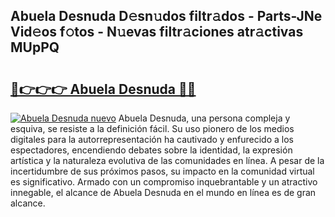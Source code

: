 ## Abuela Desnuda D𝚎sn𝚞dos filtr𝚊dos - Parts-JNe Vid𝚎os f𝚘tos - N𝚞evas filtr𝚊ciones atr𝚊ctivas MUpPQ

# <h2><a href="http://mb7alx.tromn.icu/?c=Abuela+Desnuda">🔗👉👉👉 Abuela Desnuda 🔗🔗</a></h2>

[![Abuela Desnuda nuevo](https://i.imgur.com/pEAQMta.gif)](http://mb7alx.tromn.icu/?c=Abuela+Desnuda)
Abuela Desnuda, una persona compleja y esquiva, se resiste a la definición fácil. Su uso pionero de los medios digitales para la autorrepresentación ha cautivado y enfurecido a los espectadores, encendiendo debates sobre la identidad, la expresión artística y la naturaleza evolutiva de las comunidades en línea. A pesar de la incertidumbre de sus próximos pasos, su impacto en la comunidad virtual es significativo. Armado con un compromiso inquebrantable y un atractivo innegable, el alcance de Abuela Desnuda en el mundo en línea es de gran alcance.
